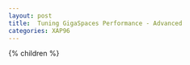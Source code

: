 ```yaml
---
layout: post
title:  Tuning GigaSpaces Performance - Advanced
categories: XAP96
---
```


{% children %}
